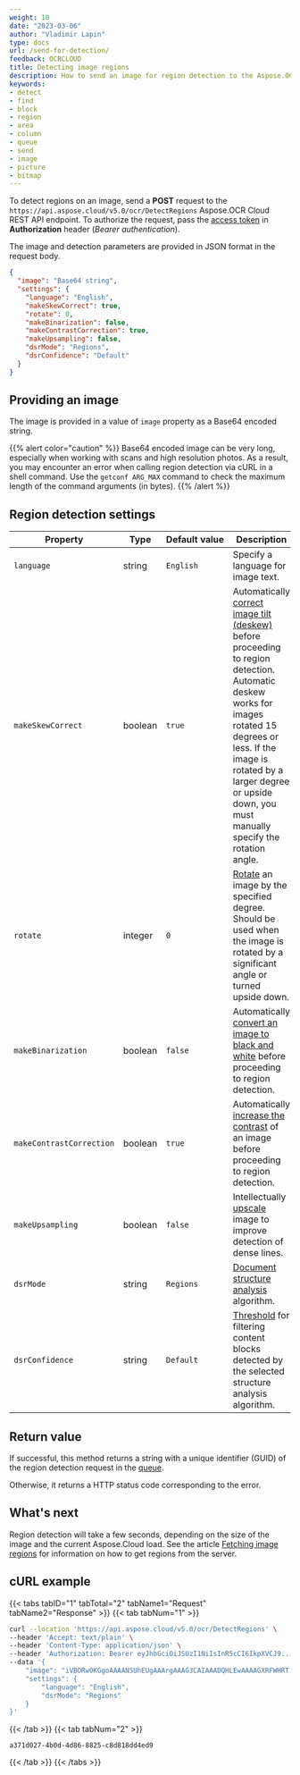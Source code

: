 ```yaml
---
weight: 10
date: "2023-03-06"
author: "Vladimir Lapin"
type: docs
url: /send-for-detection/
feedback: OCRCLOUD
title: Detecting image regions
description: How to send an image for region detection to the Aspose.OCR Cloud API.
keywords:
- detect
- find
- block
- region
- area
- column
- queue
- send
- image
- picture
- bitmap
---
```


To detect regions on an image, send a **POST** request to the `https://api.aspose.cloud/v5.0/ocr/DetectRegions` Aspose.OCR Cloud REST API endpoint. To authorize the request, pass the [access token](/ocr/authorization/) in **Authorization** header (_Bearer authentication_).

The image and detection parameters are provided in JSON format in the request body.

```json
{
  "image": "Base64 string",
  "settings": {
    "language": "English",
    "makeSkewCorrect": true,
    "rotate": 0,
    "makeBinarization": false,
    "makeContrastCorrection": true,
    "makeUpsampling": false,
    "dsrMode": "Regions",
    "dsrConfidence": "Default"
  }
}
```

## Providing an image

The image is provided in a value of `image` property as a Base64 encoded string.

{{% alert color="caution" %}}
Base64 encoded image can be very long, especially when working with scans and high resolution photos. As a result, you may encounter an error when calling region detection via cURL in a shell command. Use the `getconf ARG_MAX` command to check the maximum length of the command arguments (in bytes).
{{% /alert %}}

## Region detection settings

Property | Type | Default&nbsp;value | Description
------- | ---- | ------------- | -----------
`language` | string | `English` | Specify a language for image text.
`makeSkewCorrect` | boolean | `true` | Automatically [correct image tilt (deskew)](/ocr/deskew-image/) before proceeding to region detection.<br />Automatic deskew works for images rotated 15 degrees or less. If the image is rotated by a larger degree or upside down, you must manually specify the rotation angle.
`rotate` | integer | `0` | [Rotate](/ocr/deskew-image/#manual-skew-correction) an image by the specified degree.<br />Should be used when the image is rotated by a significant angle or turned upside down.
`makeBinarization` | boolean | `false` | Automatically [convert an image to black and white](/ocr/binarize-image/) before proceeding to region detection.
`makeContrastCorrection` | boolean | `true` | Automatically [increase the contrast](/ocr/correct-image-contrast/) of an image before proceeding to region detection.
`makeUpsampling` | boolean | `false` | Intellectually [upscale](/ocr/upsample-image/) image to improve detection of dense lines.
`dsrMode` | string | `Regions` | [Document structure analysis](/ocr/structure-analysis/) algorithm.
`dsrConfidence` | string | `Default` | [Threshold](/ocr/dsr-confidence/) for filtering content blocks detected by the selected structure analysis algorithm.

## Return value

If successful, this method returns a string with a unique identifier (GUID) of the region detection request in the [queue](/ocr/recognition-workflow/).

Otherwise, it returns a HTTP status code corresponding to the error.

## What's next

Region detection will take a few seconds, depending on the size of the image and the current Aspose.Cloud load. See the article [Fetching image regions](/ocr/fetch-regions/) for information on how to get regions from the server.

## cURL example

{{< tabs tabID="1" tabTotal="2" tabName1="Request" tabName2="Response" >}}
{{< tab tabNum="1" >}}
```bash
curl --location 'https://api.aspose.cloud/v5.0/ocr/DetectRegions' \
--header 'Accept: text/plain' \
--header 'Content-Type: application/json' \
--header 'Authorization: Bearer eyJhbGciOiJSUzI1NiIsInR5cCI6IkpXVCJ9...jrfrddlEE4EDlEg' \
--data '{
	"image": "iVBORw0KGgoAAAANSUhEUgAAArgAAAG3CAIAAADQHLEwAAAAGXRFWHRT...FhY8AAAAASUVORK5CYII=",
	"settings": {
		"language": "English",
		"dsrMode": "Regions"
	}
}'
```
{{< /tab >}}
{{< tab tabNum="2" >}}
```
a371d027-4b0d-4d86-8825-c8d818dd4ed9
```
{{< /tab >}}
{{< /tabs >}}
